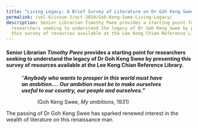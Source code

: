 ```yaml
---
title: "Living Legacy: A Brief Survey of Literature on Dr Goh Keng Swee"
permalink: /vol-6/issue-3/oct-2010/Goh-Keng-Swee-Living-Legacy/
description: Senior Librarian Timothy Pwee provides a starting point for
  researchers seeking to understand the legacy of Dr Goh Keng Swee by presenting
  this survey of resources available at the Lee Kong Chian Reference Library.
---
```

#### Senior Librarian _Timothy Pwee_ provides a starting point for researchers seeking to understand the legacy of Dr Goh Keng Swee by presenting this survey of resources available at the Lee Kong Chian Reference Library.

&emsp;&emsp;&emsp;“***Anybody who wants to prosper in this world must have<br>&emsp;&emsp;&emsp;an ambition.... Our ambition must be to make ourselves<br>&emsp;&emsp;&emsp;useful to our country, our people and ourselves.”***<br>

&emsp;&emsp;&emsp;&emsp;&emsp;&emsp;(Goh Keng Swee, *My ambitions*, 1931)

The passing of Dr Goh Keng Swee has sparked renewed interest in the wealth of literature on this renaissance man.

































